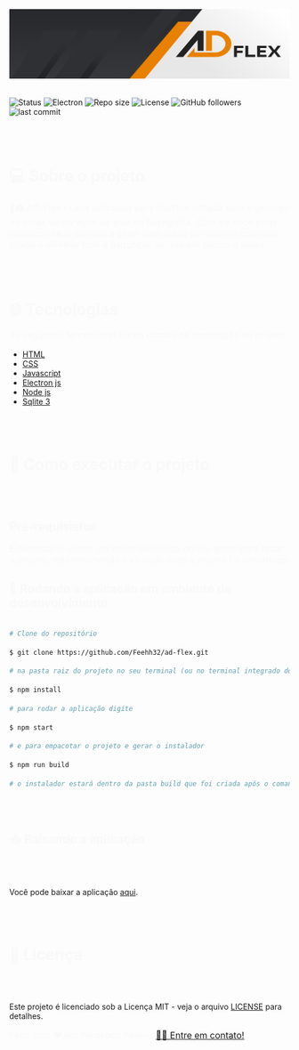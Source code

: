 <img src="./img/banner/banner_adflex.jpg" alt="Banner com o logo do Ad-flex">
<br></br>

![Status](https://img.shields.io/badge/status-complete-green)
![Electron](https://img.shields.io/badge/Electron-27.1.0-informational)
![Repo size](https://img.shields.io/github/repo-size/Feehh32/ad-flex)
![License](https://img.shields.io/github/license/Feehh32/ad-flex)
![GitHub followers](https://img.shields.io/github/followers/Feehh32)
![last commit](https://img.shields.io/github/last-commit/Feehh32/ad-flex)

<br></br>

<h1 style="color:#f9f9f9;">💻 Sobre o projeto</h1>

<p  style="color:#f9f9f9;font-size:16px;">
🎨🖨️ AD-Flex - Uma aplicação para desktop voltada para a geração de notas de serviços na área da flexografia. Com ela
você pode cadastrar seus clientes e gerar suas notas de maneira ordenada rápida e eliminar toda a bagunças gerada por blocos e notas.
</p>

<br></br>

<h1 style="color:#f9f9f9;">🌐  Tecnologias</h1>

<p style="color:#f9f9f9; font-size:16px;">
As seguintes ferramentas foram usadas na construção do projeto:
</p>

<ul>
    <li><a href="https://developer.mozilla.org/pt-BR/docs/Learn/Getting_started_with_the_web/HTML_basics">HTML</a></li>
    <li><a href="https://developer.mozilla.org/pt-BR/docs/Web/CSS">CSS</a></li>
    <li><a href="https://developer.mozilla.org/pt-BR/docs/Learn/JavaScript">Javascript</a></li>
    <li><a href="https://www.electronjs.org/pt//">Electron js</a></li>
    <li><a href="https://nodejs.org/en">Node js</a></li>
    <li><a href="https://www.sqlite.org/index.html">Sqlite 3</a></li>
</ul>

<br></br>

<h1 style="color:#f9f9f9;">🚀 Como executar o projeto</h1>

<br></br>

<h2 style="color:#f9f9f9;"> Pré-requisistos</h2>

<p style="color:#f9f9f9; font-size:16px;"> 
É necessário utilizar um editor de código do seu gosto para rodar o projeto, mas recomendo o vs code onde o projeto foi construído.
</p>

<h2 style="color:#f9f9f9;"> 🧭 Rodando a aplicação em ambiente de desenvolvimento</h2>

```bash

# Clone do repositório

$ git clone https://github.com/Feehh32/ad-flex.git

# na pasta raiz do projeto no seu terminal (ou no terminal integrado do seu vs code) instale as dependencias do projeto

$ npm install

# para rodar a aplicação digite

$ npm start

# e para empacotar o projeto e gerar o instalador

$ npm run build

# o instalador estará dentro da pasta build que foi criada após o comando acima ser excutado

```

<br></br>

<h2 style="color:#f9f9f9;"> 📥 Baixando a aplicação</h2>

<br></br>

Você pode baixar a aplicação [aqui](https://drive.google.com/drive/folders/1Nio8iCP_dFxwgjrHWoCaunt4xyzMKCMl?usp=sharing).

<br></br>

<h1 style="color:#f9f9f9;">📝 Licença </h1>

<br></br>

<p style="color:#f9f9f9; font-size:16px;">

Este projeto é licenciado sob a Licença MIT - veja o arquivo [LICENSE](LICENSE) para detalhes.

</p>

<p style="color:#f9f9f9; font-size:16px">
Feito com ❤️ por Fernando Pereira <a href="https://www.linkedin.com/in/fernando-pereira-710448247/">👋🏽 Entre em contato!</a>
</p>
